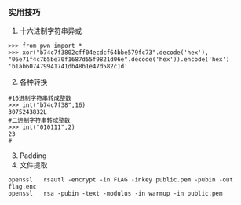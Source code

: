 ### 实用技巧
1. 十六进制字符串异或
```
>>> from pwn import *
>>> xor("b74c7f3802cff04ecdcf64bbe579fc73".decode('hex'),
"06e71f4c7b5be70f1687d55f9821d06e".decode('hex')).encode('hex') 
'b1ab607479941741db48b1e47d582c1d'
```
2. 各种转换
```
#16进制字符串转成整数
>>> int("b74c7f38",16)
3075243832L
#二进制字符串转成整数
>>> int("010111",2)
23
#
```
3. Padding
4. 文件提取
```
openssl   rsautl -encrypt -in FLAG -inkey public.pem -pubin -out flag.enc
openssl   rsa -pubin -text -modulus -in warmup -in public.pem
```
